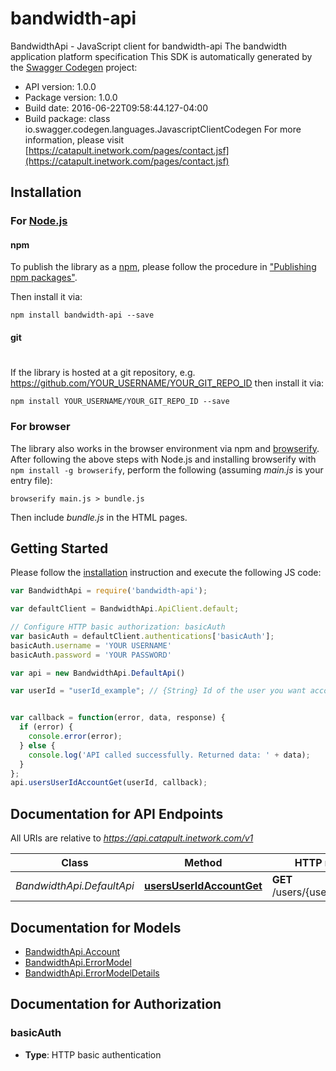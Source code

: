 # bandwidth-api

BandwidthApi - JavaScript client for bandwidth-api
The bandwidth application platform specification
This SDK is automatically generated by the [Swagger Codegen](https://github.com/swagger-api/swagger-codegen) project:

- API version: 1.0.0
- Package version: 1.0.0
- Build date: 2016-06-22T09:58:44.127-04:00
- Build package: class io.swagger.codegen.languages.JavascriptClientCodegen
For more information, please visit [https://catapult.inetwork.com/pages/contact.jsf](https://catapult.inetwork.com/pages/contact.jsf)

## Installation

### For [Node.js](https://nodejs.org/)

#### npm

To publish the library as a [npm](https://www.npmjs.com/),
please follow the procedure in ["Publishing npm packages"](https://docs.npmjs.com/getting-started/publishing-npm-packages).

Then install it via:

```shell
npm install bandwidth-api --save
```

#### git
#
If the library is hosted at a git repository, e.g.
https://github.com/YOUR_USERNAME/YOUR_GIT_REPO_ID
then install it via:

```shell
npm install YOUR_USERNAME/YOUR_GIT_REPO_ID --save
```

### For browser

The library also works in the browser environment via npm and [browserify](http://browserify.org/). After following
the above steps with Node.js and installing browserify with `npm install -g browserify`,
perform the following (assuming *main.js* is your entry file):

```shell
browserify main.js > bundle.js
```

Then include *bundle.js* in the HTML pages.

## Getting Started

Please follow the [installation](#installation) instruction and execute the following JS code:

```javascript
var BandwidthApi = require('bandwidth-api');

var defaultClient = BandwidthApi.ApiClient.default;

// Configure HTTP basic authorization: basicAuth
var basicAuth = defaultClient.authentications['basicAuth'];
basicAuth.username = 'YOUR USERNAME'
basicAuth.password = 'YOUR PASSWORD'

var api = new BandwidthApi.DefaultApi()

var userId = "userId_example"; // {String} Id of the user you want account information for


var callback = function(error, data, response) {
  if (error) {
    console.error(error);
  } else {
    console.log('API called successfully. Returned data: ' + data);
  }
};
api.usersUserIdAccountGet(userId, callback);

```

## Documentation for API Endpoints

All URIs are relative to *https://api.catapult.inetwork.com/v1*

Class | Method | HTTP request | Description
------------ | ------------- | ------------- | -------------
*BandwidthApi.DefaultApi* | [**usersUserIdAccountGet**](docs/DefaultApi.md#usersUserIdAccountGet) | **GET** /users/{userId}/account | 


## Documentation for Models

 - [BandwidthApi.Account](docs/Account.md)
 - [BandwidthApi.ErrorModel](docs/ErrorModel.md)
 - [BandwidthApi.ErrorModelDetails](docs/ErrorModelDetails.md)


## Documentation for Authorization


### basicAuth

- **Type**: HTTP basic authentication


